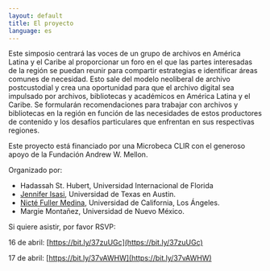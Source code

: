 ```yaml
---
layout: default
title: El proyecto
language: es
---
```


Este simposio centrará las voces de un grupo de archivos en América Latina y el Caribe al proporcionar un foro en el que las partes interesadas de la región se puedan reunir para compartir estrategias e identificar áreas comunes de necesidad. Esto sale del modelo neoliberal de archivo postcustodial y crea una oportunidad para que el archivo digital sea impulsado por archivos, bibliotecas y académicos en América Latina y el Caribe. Se formularán recomendaciones para trabajar con archivos y bibliotecas en la región en función de las necesidades de estos productores de contenido y los desafíos particulares que enfrentan en sus respectivas regiones.

Este proyecto está financiado por una Microbeca CLIR con el generoso apoyo de la Fundación Andrew W. Mellon. 

Organizado por:

- Hadassah St. Hubert, Universidad Internacional de Florida
- [Jennifer Isasi](https://dr.jenniferisasi.com), Universidad de Texas en Austin.
- [Nicté Fuller Medina](https://nfullerm.wixsite.com/website), Universidad de California, Los Ángeles.
- Margie Montañez, Universidad de Nuevo México.

Si quiere asistir, por favor RSVP: 

16 de abril: [https://bit.ly/37zuUGc](https://bit.ly/37zuUGc) 

17 de abril:  [https://bit.ly/37vAWHW](https://bit.ly/37vAWHW)

